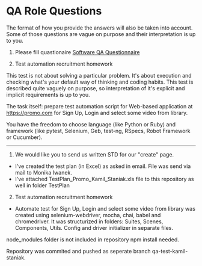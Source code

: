 # QA Role Questions
The format of how you provide the answers will also be taken into account. Some of those questions are vague on purpose and their interpretation is up to you.

1) Please fill quastionaire
[Software QA Questionnaire](https://docs.google.com/forms/d/e/1FAIpQLSfP4jiMZiY7RbdBVMscndQVqP6EdVES0DGFiaogmKZTxLpi8g/viewform)



2) Test automation recruitment homework

This test is not about solving a particular problem. It's about execution and checking what's your default way of thinking and coding habits. This test is described quite vaguely on purpose, so interpretation of it's explicit and implicit requirements is up to you.

The task itself: prepare test automation script for Web-based application at https://promo.com for Sign Up, Login and select some video from library.

You have the freedom to choose language (like Python or Ruby) and framework (like pytest, Selenium, Geb, test-ng, RSpecs, Robot Framework or Cucumber). 

--------------------------------------------------------------------------------------------------------------------------------------------------------

1) We would like you to send us written STD for our "create" page.
- I've created the test plan (in Excel) as asked in email. File was send via mail to Monika Iwanek.
- I've attached TestPlan_Promo_Kamil_Staniak.xls file to this repository as well in folder TestPlan

2) Test automation recruitment homework
- Automate test for Sign Up, Login and select some video from library was created using selenium-webdriver, mocha, chai, babel and chromedriver. It was structurized in folders:
Suites, Scenes, Components, Utils. Config and driver initializer in separate files.

node_modules folder is not included in repository npm install needed.

Repository was commited and pushed as seperate branch qa-test-kamil-staniak.